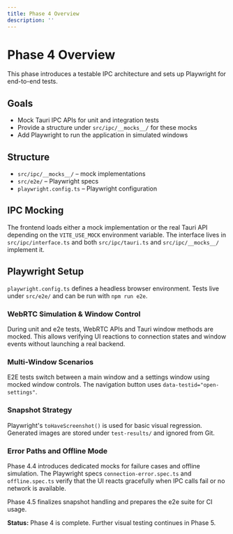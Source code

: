 ```yaml
---
title: Phase 4 Overview
description: ''
---
```

# Phase 4 Overview

This phase introduces a testable IPC architecture and sets up Playwright for end-to-end tests.

## Goals
- Mock Tauri IPC APIs for unit and integration tests
- Provide a structure under `src/ipc/__mocks__/` for these mocks
- Add Playwright to run the application in simulated windows

## Structure
- `src/ipc/__mocks__/` – mock implementations
- `src/e2e/` – Playwright specs
- `playwright.config.ts` – Playwright configuration

## IPC Mocking
The frontend loads either a mock implementation or the real Tauri API depending on the `VITE_USE_MOCK` environment variable. The interface lives in `src/ipc/interface.ts` and both `src/ipc/tauri.ts` and `src/ipc/__mocks__/` implement it.

## Playwright Setup
`playwright.config.ts` defines a headless browser environment. Tests live under `src/e2e/` and can be run with `npm run e2e`.

### WebRTC Simulation & Window Control

During unit and e2e tests, WebRTC APIs and Tauri window methods are mocked. This allows verifying UI reactions to connection states and window events without launching a real backend.

### Multi-Window Scenarios

E2E tests switch between a main window and a settings window using mocked window
controls. The navigation button uses `data-testid="open-settings"`.

### Snapshot Strategy

Playwright's `toHaveScreenshot()` is used for basic visual regression. Generated
images are stored under `test-results/` and ignored from Git.

### Error Paths and Offline Mode

Phase 4.4 introduces dedicated mocks for failure cases and offline
simulation. The Playwright specs `connection-error.spec.ts` and
`offline.spec.ts` verify that the UI reacts gracefully when IPC calls fail or no
network is available.

Phase 4.5 finalizes snapshot handling and prepares the e2e suite for CI usage.

**Status:** Phase 4 is complete. Further visual testing continues in Phase 5.